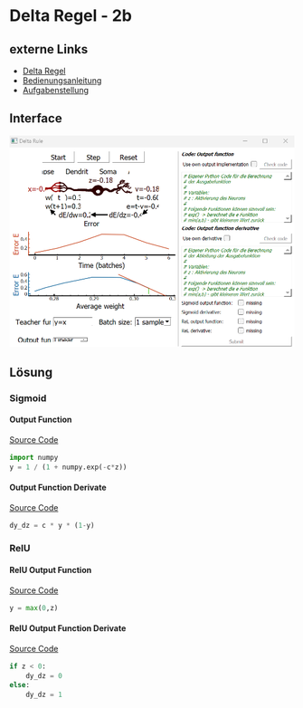 # Delta Regel - 2b

## externe Links
-  [Delta Regel](https://www.tu-ilmenau.de/universitaet/fakultaeten/fakultaet-informatik-und-automatisierung/profil/institute-und-fachgebiete/institut-fuer-technische-informatik-und-ingenieurinformatik/fachgebiet-neuroinformatik-und-kognitive-robotik/lehre/lehrveranstaltungen/delta-regel-1)
-  [Bedienungsanleitung](https://www.tu-ilmenau.de/universitaet/fakultaeten/fakultaet-informatik-und-automatisierung/profil/institute-und-fachgebiete/institut-fuer-technische-informatik-und-ingenieurinformatik/fachgebiet-neuroinformatik-und-kognitive-robotik/lehre/lehrveranstaltungen/delta-regel-1-1)
-  [Aufgabenstellung](https://www.tu-ilmenau.de/universitaet/fakultaeten/fakultaet-informatik-und-automatisierung/profil/institute-und-fachgebiete/institut-fuer-technische-informatik-und-ingenieurinformatik/fachgebiet-neuroinformatik-und-kognitive-robotik/lehre/lehrveranstaltungen/delta-regel-1-1-1)



## Interface
![](/Neuroinformatik/Praktikum/2b_Delta-Regel/praktikum.png)

## Lösung
### Sigmoid 
#### Output Function
[Source Code](/Neuroinformatik/Praktikum/2b_Delta-Regel/sigmoid_output.py)
```python
import numpy
y = 1 / (1 + numpy.exp(-c*z))
```
#### Output Function Derivate
[Source Code](/Neuroinformatik/Praktikum/2b_Delta-Regel/sigmoid_output_function_derivate.py)
```python
dy_dz = c * y * (1-y)
```
### RelU  
#### RelU Output Function
[Source Code](/Neuroinformatik/Praktikum/2b_Delta-Regel/rel_output_function.py)
```python
y = max(0,z)
```
#### RelU Output Function Derivate
[Source Code](/Neuroinformatik/Praktikum/2b_Delta-Regel/rel_output_function_derivate.py)
```python
if z < 0:
    dy_dz = 0
else:
    dy_dz = 1
```
